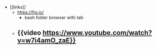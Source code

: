 - [[links]]
	- https://fig.io/
		- bash folder browser with tab
	- {{video https://www.youtube.com/watch?v=w7i4amO_zaE}}
		-